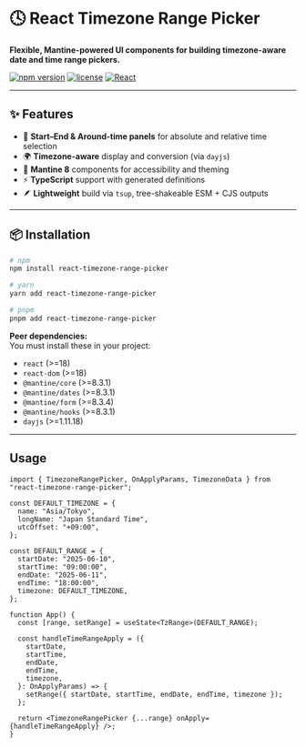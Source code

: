 # 🕓 React Timezone Range Picker

**Flexible, Mantine-powered UI components for building timezone-aware date and time range pickers.**

[![npm version](https://img.shields.io/npm/v/react-timezone-range-picker?color=blue&label=npm)](https://www.npmjs.com/package/react-timezone-range-picker)
[![license](https://img.shields.io/badge/license-MIT-green.svg)](LICENSE)
[![React](https://img.shields.io/badge/react-18%2B-61dafb?logo=react)](https://react.dev)

---

## ✨ Features

- 📅 **Start–End & Around-time panels** for absolute and relative time selection
- 🌍 **Timezone-aware** display and conversion (via `dayjs`)
- 🎨 **Mantine 8** components for accessibility and theming
- ⚡️ **TypeScript** support with generated definitions
- 🪶 **Lightweight** build via `tsup`, tree-shakeable ESM + CJS outputs

---

## 📦 Installation

```bash
# npm
npm install react-timezone-range-picker

# yarn
yarn add react-timezone-range-picker

# pnpm
pnpm add react-timezone-range-picker
```

**Peer dependencies:**  
You must install these in your project:

- `react` (>=18)
- `react-dom` (>=18)
- `@mantine/core` (>=8.3.1)
- `@mantine/dates` (>=8.3.1)
- `@mantine/form` (>=8.3.4)
- `@mantine/hooks` (>=8.3.1)
- `dayjs` (>=1.11.18)

---

## Usage

```tsx
import { TimezoneRangePicker, OnApplyParams, TimezoneData } from "react-timezone-range-picker";

const DEFAULT_TIMEZONE = {
  name: "Asia/Tokyo",
  longName: "Japan Standard Time",
  utcOffset: "+09:00",
};

const DEFAULT_RANGE = {
  startDate: "2025-06-10",
  startTime: "09:00:00",
  endDate: "2025-06-11",
  endTime: "18:00:00",
  timezone: DEFAULT_TIMEZONE,
};

function App() {
  const [range, setRange] = useState<TzRange>(DEFAULT_RANGE);

  const handleTimeRangeApply = ({
    startDate,
    startTime,
    endDate,
    endTime,
    timezone,
  }: OnApplyParams) => {
    setRange({ startDate, startTime, endDate, endTime, timezone });
  };

  return <TimezoneRangePicker {...range} onApply={handleTimeRangeApply} />;
}
```
